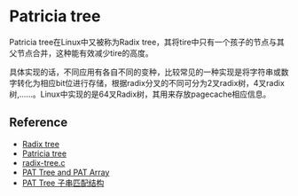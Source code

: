 # Patricia tree

Patricia tree在Linux中又被称为Radix tree，其将tire中只有一个孩子的节点与其父节点合并，这种能有效减少tire的高度。

具体实现的话，不同应用有各自不同的变种，比较常见的一种实现是将字符串或数字转化为相应bit位进行存储，根据radix分叉的不同可分为2叉radix树，4叉radix树,……。Linux中实现的是64叉Radix树，其用来存放pagecache相应信息。


## Reference
- [Radix tree](https://en.wikipedia.org/wiki/Radix_tree)
- [Patricia tree](https://xlinux.nist.gov/dads//HTML/patriciatree.html)
- [radix-tree.c](https://github.com/torvalds/linux/blob/master/lib/radix-tree.c)
- [PAT Tree and PAT Array](http://kontext.fraunhofer.de/haenelt/kurs/Referate/Koerkel-Qu-PATTrees.pdf)
- [PAT Tree 子串匹配结构](http://hxraid.iteye.com/blog/615295)
